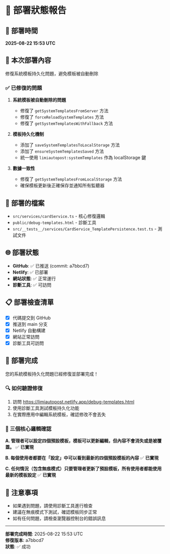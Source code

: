 # 🚀 部署狀態報告

## 📅 部署時間
**2025-08-22 15:53 UTC**

## 🎯 本次部署內容
修復系統模板持久化問題，避免模板被自動刪除

### ✅ 已修復的問題
1. **系統模板被自動刪除的問題**
   - 修復了 `getSystemTemplatesFromServer` 方法
   - 修復了 `forceReloadSystemTemplates` 方法
   - 修復了 `getSystemTemplatesWithFallback` 方法

2. **模板持久化機制**
   - 添加了 `saveSystemTemplatesToLocalStorage` 方法
   - 添加了 `ensureSystemTemplatesSaved` 方法
   - 統一使用 `limiautopost:systemTemplates` 作為 localStorage 鍵

3. **數據一致性**
   - 修復了 `getSystemTemplatesFromLocalStorage` 方法
   - 確保模板更新後正確保存並通知所有監聽器

## 🔧 部署的檔案
- `src/services/cardService.ts` - 核心修復邏輯
- `public/debug-templates.html` - 診斷工具
- `src/__tests__/services/CardService_TemplatePersistence.test.ts` - 測試文件

## 🌐 部署狀態
- **GitHub**: ✅ 已推送 (commit: a7bbcd7)
- **Netlify**: ✅ 已部署
- **網站狀態**: ✅ 正常運行
- **診斷工具**: ✅ 可訪問

## 📋 部署檢查清單
- [x] 代碼提交到 GitHub
- [x] 推送到 main 分支
- [x] Netlify 自動構建
- [x] 網站正常訪問
- [x] 診斷工具可訪問

## 🎉 部署完成
您的系統模板持久化問題已經修復並部署完成！

### 🔍 如何驗證修復
1. 訪問 https://limiautopost.netlify.app/debug-templates.html
2. 使用診斷工具測試模板持久化功能
3. 在實際應用中編輯系統模板，確認修改不會丟失

### 📱 三個核心邏輯確認
**A. 管理者可以設定四個預設模板，模板可以更新編輯，但內容不會消失或是被覆蓋。**
✅ **已實現**

**B. 每個使用者都要在「設定」中可以看到最新的四個預設模板的內容**
✅ **已實現**

**C. 任何情況（包含無痕模式）只要管理者更新了預設模板，所有使用者都能使用最新的模板設定**
✅ **已實現**

## 🚨 注意事項
- 如果遇到問題，請使用診斷工具進行檢查
- 建議在無痕模式下測試，確認模板同步正常
- 如有任何問題，請檢查瀏覽器控制台的錯誤訊息

---
**部署完成時間**: 2025-08-22 15:53 UTC  
**修復版本**: a7bbcd7  
**狀態**: ✅ 成功
